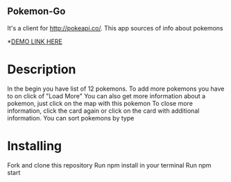 ## Pokemon-Go

It's a client for http://pokeapi.co/. This app sources of info about  pokemons

*[DEMO LINK HERE](https://nvalja.github.io/pokemon-go/)

# Description
In the begin you have list of 12 pokemons.
To add more pokemons you have to on click of "Load More"
You can also get more information about a pokemon, just click on the map with this pokemon
To close more information, click the card again or click on the card with additional information.
You can sort pokemons by type 

# Installing
Fork and clone this repository
Run npm install in your terminal
Run npm start
